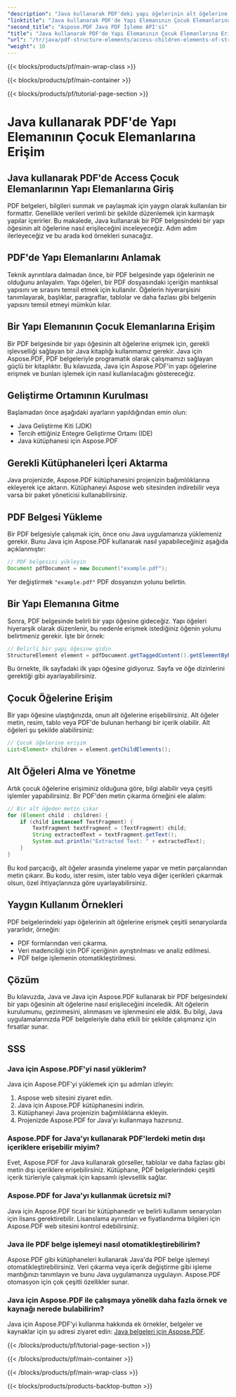 ```yaml
---
"description": "Java kullanarak PDF'deki yapı öğelerinin alt öğelerine nasıl erişeceğinizi öğrenin. Kaynak kodlu bu adım adım kılavuz, Java için Aspose.PDF ile PDF düzenlemeyi kapsar."
"linktitle": "Java kullanarak PDF'de Yapı Elemanının Çocuk Elemanlarına Erişim"
"second_title": "Aspose.PDF Java PDF İşleme API'si"
"title": "Java kullanarak PDF'de Yapı Elemanının Çocuk Elemanlarına Erişim"
"url": "/tr/java/pdf-structure-elements/access-children-elements-of-structure-element-in-pdf-using-java/"
"weight": 10
---
```


{{< blocks/products/pf/main-wrap-class >}}

{{< blocks/products/pf/main-container >}}

{{< blocks/products/pf/tutorial-page-section >}}

# Java kullanarak PDF'de Yapı Elemanının Çocuk Elemanlarına Erişim


## Java kullanarak PDF'de Access Çocuk Elemanlarının Yapı Elemanlarına Giriş

PDF belgeleri, bilgileri sunmak ve paylaşmak için yaygın olarak kullanılan bir formattır. Genellikle verileri verimli bir şekilde düzenlemek için karmaşık yapılar içerirler. Bu makalede, Java kullanarak bir PDF belgesindeki bir yapı öğesinin alt öğelerine nasıl erişileceğini inceleyeceğiz. Adım adım ilerleyeceğiz ve bu arada kod örnekleri sunacağız.

## PDF'de Yapı Elemanlarını Anlamak

Teknik ayrıntılara dalmadan önce, bir PDF belgesinde yapı öğelerinin ne olduğunu anlayalım. Yapı öğeleri, bir PDF dosyasındaki içeriğin mantıksal yapısını ve sırasını temsil etmek için kullanılır. Öğelerin hiyerarşisini tanımlayarak, başlıklar, paragraflar, tablolar ve daha fazlası gibi belgenin yapısını temsil etmeyi mümkün kılar.

## Bir Yapı Elemanının Çocuk Elemanlarına Erişim

Bir PDF belgesinde bir yapı öğesinin alt öğelerine erişmek için, gerekli işlevselliği sağlayan bir Java kitaplığı kullanmamız gerekir. Java için Aspose.PDF, PDF belgeleriyle programatik olarak çalışmamızı sağlayan güçlü bir kitaplıktır. Bu kılavuzda, Java için Aspose.PDF'in yapı öğelerine erişmek ve bunları işlemek için nasıl kullanılacağını göstereceğiz.

## Geliştirme Ortamının Kurulması

Başlamadan önce aşağıdaki ayarların yapıldığından emin olun:

- Java Geliştirme Kiti (JDK)
- Tercih ettiğiniz Entegre Geliştirme Ortamı (IDE)
- Java kütüphanesi için Aspose.PDF

## Gerekli Kütüphaneleri İçeri Aktarma

Java projenizde, Aspose.PDF kütüphanesini projenizin bağımlılıklarına ekleyerek içe aktarın. Kütüphaneyi Aspose web sitesinden indirebilir veya varsa bir paket yöneticisi kullanabilirsiniz.

## PDF Belgesi Yükleme

Bir PDF belgesiyle çalışmak için, önce onu Java uygulamanıza yüklemeniz gerekir. Bunu Java için Aspose.PDF kullanarak nasıl yapabileceğiniz aşağıda açıklanmıştır:

```java
// PDF belgesini yükleyin
Document pdfDocument = new Document("example.pdf");
```

Yer değiştirmek `"example.pdf"` PDF dosyanızın yolunu belirtin.

## Bir Yapı Elemanına Gitme

Sonra, PDF belgesinde belirli bir yapı öğesine gideceğiz. Yapı öğeleri hiyerarşik olarak düzenlenir, bu nedenle erişmek istediğiniz öğenin yolunu belirtmeniz gerekir. İşte bir örnek:

```java
// Belirli bir yapı öğesine gidin
StructureElement element = pdfDocument.getTaggedContent().getElementByPage(1).getChildElements().get(0);
```

Bu örnekte, ilk sayfadaki ilk yapı öğesine gidiyoruz. Sayfa ve öğe dizinlerini gerektiği gibi ayarlayabilirsiniz.

## Çocuk Öğelerine Erişim

Bir yapı öğesine ulaştığınızda, onun alt öğelerine erişebilirsiniz. Alt öğeler metin, resim, tablo veya PDF'de bulunan herhangi bir içerik olabilir. Alt öğeleri şu şekilde alabilirsiniz:

```java
// Çocuk öğelerine erişim
List<Element> children = element.getChildElements();
```

## Alt Öğeleri Alma ve Yönetme

Artık çocuk öğelerine erişiminiz olduğuna göre, bilgi alabilir veya çeşitli işlemler yapabilirsiniz. Bir PDF'den metin çıkarma örneğini ele alalım:

```java
// Bir alt öğeden metin çıkar
for (Element child : children) {
    if (child instanceof TextFragment) {
        TextFragment textFragment = (TextFragment) child;
        String extractedText = textFragment.getText();
        System.out.println("Extracted Text: " + extractedText);
    }
}
```

Bu kod parçacığı, alt öğeler arasında yineleme yapar ve metin parçalarından metin çıkarır. Bu kodu, ister resim, ister tablo veya diğer içerikleri çıkarmak olsun, özel ihtiyaçlarınıza göre uyarlayabilirsiniz.

## Yaygın Kullanım Örnekleri

PDF belgelerindeki yapı öğelerinin alt öğelerine erişmek çeşitli senaryolarda yararlıdır, örneğin:

- PDF formlarından veri çıkarma.
- Veri madenciliği için PDF içeriğinin ayrıştırılması ve analiz edilmesi.
- PDF belge işlemenin otomatikleştirilmesi.

## Çözüm

Bu kılavuzda, Java ve Java için Aspose.PDF kullanarak bir PDF belgesindeki bir yapı öğesinin alt öğelerine nasıl erişileceğini inceledik. Alt öğelerin kurulumunu, gezinmesini, alınmasını ve işlenmesini ele aldık. Bu bilgi, Java uygulamalarınızda PDF belgeleriyle daha etkili bir şekilde çalışmanız için fırsatlar sunar.

## SSS

### Java için Aspose.PDF'yi nasıl yüklerim?

Java için Aspose.PDF'yi yüklemek için şu adımları izleyin:
1. Aspose web sitesini ziyaret edin.
2. Java için Aspose.PDF kütüphanesini indirin.
3. Kütüphaneyi Java projenizin bağımlılıklarına ekleyin.
4. Projenizde Aspose.PDF for Java'yı kullanmaya hazırsınız.

### Aspose.PDF for Java'yı kullanarak PDF'lerdeki metin dışı içeriklere erişebilir miyim?

Evet, Aspose.PDF for Java kullanarak görseller, tablolar ve daha fazlası gibi metin dışı içeriklere erişebilirsiniz. Kütüphane, PDF belgelerindeki çeşitli içerik türleriyle çalışmak için kapsamlı işlevsellik sağlar.

### Aspose.PDF for Java'yı kullanmak ücretsiz mi?

Java için Aspose.PDF ticari bir kütüphanedir ve belirli kullanım senaryoları için lisans gerektirebilir. Lisanslama ayrıntıları ve fiyatlandırma bilgileri için Aspose.PDF web sitesini kontrol edebilirsiniz.

### Java ile PDF belge işlemeyi nasıl otomatikleştirebilirim?

Aspose.PDF gibi kütüphaneleri kullanarak Java'da PDF belge işlemeyi otomatikleştirebilirsiniz. Veri çıkarma veya içerik değiştirme gibi işleme mantığınızı tanımlayın ve bunu Java uygulamanıza uygulayın. Aspose.PDF otomasyon için çok çeşitli özellikler sunar.

### Java için Aspose.PDF ile çalışmaya yönelik daha fazla örnek ve kaynağı nerede bulabilirim?

Java için Aspose.PDF'yi kullanma hakkında ek örnekler, belgeler ve kaynaklar için şu adresi ziyaret edin: [Java belgeleri için Aspose.PDF](https://reference.aspose.com/pdf/java/).

{{< /blocks/products/pf/tutorial-page-section >}}

{{< /blocks/products/pf/main-container >}}

{{< /blocks/products/pf/main-wrap-class >}}

{{< blocks/products/products-backtop-button >}}